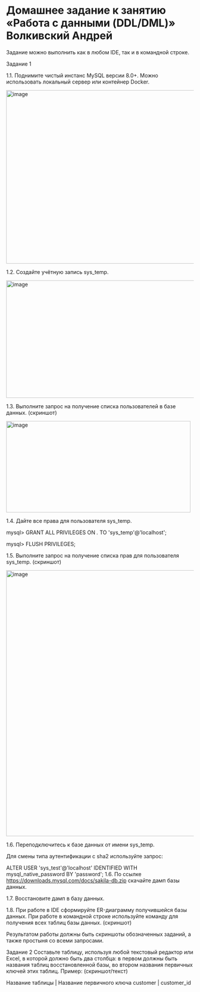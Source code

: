 # Домашнее задание к занятию «Работа с данными (DDL/DML)» Волкивский Андрей

Задание можно выполнить как в любом IDE, так и в командной строке.

Задание 1

1.1. Поднимите чистый инстанс MySQL версии 8.0+. Можно использовать локальный сервер или контейнер Docker.

<img width="1724" height="465" alt="image" src="https://github.com/user-attachments/assets/0faec9e1-d602-44ed-baa1-53ac6a52fdfa" />

1.2. Создайте учётную запись sys_temp.

<img width="887" height="315" alt="image" src="https://github.com/user-attachments/assets/f39aecfe-73c7-4589-8e9b-b382c3f91be1" />

1.3. Выполните запрос на получение списка пользователей в базе данных. (скриншот)

<img width="495" height="245" alt="image" src="https://github.com/user-attachments/assets/040da4ae-72aa-453a-87c8-d2a71e150e2a" />

1.4. Дайте все права для пользователя sys_temp.

mysql> GRANT ALL PRIVILEGES ON *.* TO 'sys_temp'@'localhost';

mysql> FLUSH PRIVILEGES;

1.5. Выполните запрос на получение списка прав для пользователя sys_temp. (скриншот)

<img width="1770" height="713" alt="image" src="https://github.com/user-attachments/assets/c33e2084-49bb-4b85-a1a8-cb27d66d9483" />

1.6. Переподключитесь к базе данных от имени sys_temp.



Для смены типа аутентификации с sha2 используйте запрос:

ALTER USER 'sys_test'@'localhost' IDENTIFIED WITH mysql_native_password BY 'password';
1.6. По ссылке https://downloads.mysql.com/docs/sakila-db.zip скачайте дамп базы данных.

1.7. Восстановите дамп в базу данных.

1.8. При работе в IDE сформируйте ER-диаграмму получившейся базы данных. При работе в командной строке используйте команду для получения всех таблиц базы данных. (скриншот)

Результатом работы должны быть скриншоты обозначенных заданий, а также простыня со всеми запросами.

Задание 2
Составьте таблицу, используя любой текстовый редактор или Excel, в которой должно быть два столбца: в первом должны быть названия таблиц восстановленной базы, во втором названия первичных ключей этих таблиц. Пример: (скриншот/текст)

Название таблицы | Название первичного ключа
customer         | customer_id

